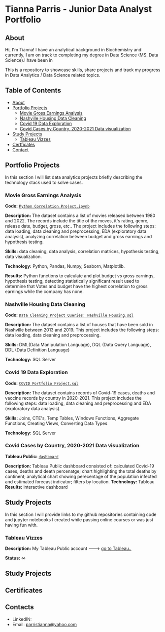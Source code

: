 # Tianna Parris - Junior Data Analyst Portfolio
## About
Hi, I'm Tianna! I have an analytical background in Biochemistry and currently, I am on track to completing my degree in Data Science (MS. Data Science).I have been in 

This is a repository to showcase skills, share projects and track my progress in Data Analytics / Data Science related topics.

## Table of Contents
- [About](https://github.com/tiannaparris/PortfolioProjects/blob/main/README.md#about)
- [Portfolio Projects](https://github.com/tiannaparris/PortfolioProjects/blob/main/README.md#portfolio-projects)
  - [Movie Gross Earnings Analysis](https://github.com/tiannaparris/PortfolioProjects/blob/main/README.md#movie-gross-earnings-analysis)
  - [Nashville Housing Data Cleaning](https://github.com/tiannaparris/PortfolioProjects/blob/main/README.md#nashville-housing-data-cleaning)
  - [Covid 19 Data Exploration](https://github.com/tiannaparris/PortfolioProjects/blob/main/README.md#covid-19-data-exploration)
  - [Covid Cases by Country, 2020-2021 Data visualization](https://github.com/tiannaparris/PortfolioProjects/blob/main/README.md#covid-cases-by-country-2020-2021-data-visualization)
- [Study Projects](https://github.com/tiannaparris/PortfolioProjects/blob/main/README.md#study-projects)
  - [Tableau Vizzes](https://github.com/tiannaparris/PortfolioProjects/blob/main/README.md#tableau-vizzes)
- [Certficates](https://github.com/tiannaparris/PortfolioProjects/blob/main/README.md#certificates)
- [Contact](https://github.com/tiannaparris/PortfolioProjects/blob/main/README.md#contacts)
## Portfolio Projects
In this section I will list data analytics projects briefly describing the technology stack used to solve cases.

### Movie Gross Earnings Analysis
**Code:** [`Python Correlation Project.ipynb`](https://github.com/tiannaparris/PortfolioProjects/blob/main/Python%20Correlation%20Project.ipynb)

**Description:** The dataset contains a list of movies released between 1980 and 2022.  The records include the title of the moves, it's rating, genre, release date, budget, gross, etc.. The project includes the following steps: data loading, data cleaning and preprocessing, EDA (exploratory data analysis), analyzing correlation between budget and gross earnings and hypothesis testing.

**Skills:** data cleaning, data analysis, correlation matrices, hypothesis testing, data visualization.

**Technology:** Python, Pandas, Numpy, Seaborn, Matplotlib.

**Results:** Python functions to calculate and plot budget vs gross earnings, hypothesis testing, detecting statistically significant result used to determine that Votes and budget have the highest correlation to gross earnings while the company has none.




### Nashville Housing Data Cleaning
**Code:** [`Data Cleaning Project Queries: Nashville Housing.sql`](https://github.com/tiannaparris/PortfolioProjects/blob/main/Data%20Cleaning%20Project%20Queries:%20Nashville%20Housing.sql)

**Description:** The dataset contains a list of houses that have been sold in Nashville between 2013 and 2019. This project includes the following steps: data loading, data cleaning and preprocessing.


**Skills:** DML(Data Manipulation Language), DQL (Data Query Language), DDL (Data Definition Language)

**Technology:** SQL Server


### Covid 19 Data Exploration
**Code:** [`COVID Portfolio Project.sql`](https://github.com/tiannaparris/PortfolioProjects/blob/main/COVID%20Portfolio%20Project.sql)

**Description:** The dataset contains records of Covid-19 cases, deaths and vaccine records by country in 2020-2021. This project includes the following steps: data loading, data cleaning and preprocessing and EDA (exploratory data analysis).

**Skills:** Joins, CTE's, Temp Tables, Windows Functions, Aggregate Functions, Creating Views, Converting Data Types

**Technology:** SQL Server


### Covid Cases by Country, 2020-2021 Data visualization
**Tableau Public:** [`dashboard`](https://public.tableau.com/app/profile/tianna.parris/viz/CovidCasesbyCountry2020-2021/Dashboard1)

**Description:** Tableau Public dashboard consisted of: calculated Covid-19 cases, deaths and death percenatge; chart highlighting the total deaths by continent; analytical chart showing perecentage of the population infected and estimated forecast indicator; filters by location.
**Technology:** Tableau
**Results:** interactive dashboard 


## Study Projects
In this section I will provide links to my github repositories containing code and jupyter notebooks I created while passing online courses or was just having fun with.

### Tableau Vizzes
**Description:** My Tableau Public account ---> [go to Tableau..](https://public.tableau.com/app/profile/tianna.parris)

**Status:** ∞


## Study Projects
## Certificates
## Contacts
- LinkedIN:
- Email: parristianna@yahoo.com
